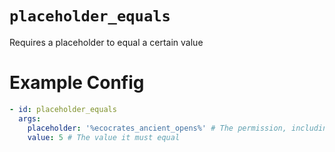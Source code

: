# `placeholder_equals`

Requires a placeholder to equal a certain value

# Example Config
```yaml
- id: placeholder_equals
  args:
    placeholder: '%ecocrates_ancient_opens%' # The permission, including %
    value: 5 # The value it must equal
```
